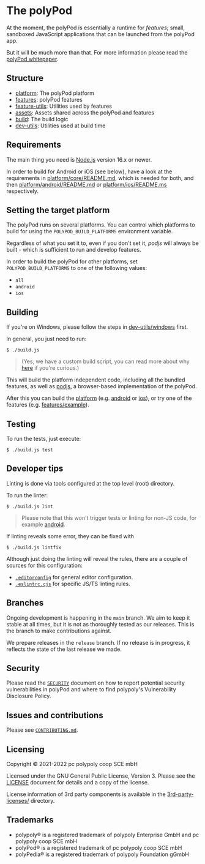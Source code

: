 # The polyPod

At the moment, the polyPod is essentially a runtime for _features_; small,
sandboxed JavaScript applications that can be launched from the polyPod app.

But it will be much more than that. For more information please read the
[polyPod whitepaper][1].

## Structure

- [platform](platform): The polyPod platform
- [features](features): polyPod features
- [feature-utils](feature-utils): Utilities used by features
- [assets](assets): Assets shared across the polyPod and features
- [build](build): The build logic
- [dev-utils](dev-utils): Utilities used at build time

## Requirements

The main thing you need is [Node.js](https://nodejs.org/) version 16.x or newer.

In order to build for Android or iOS (see below), have a look at the
requirements in [platform/core/README.md](platform/core/README.md), which is
needed for both, and then
[platform/android/README.md](platform/android/README.md) or
[platform/ios/README.ms](platform/ios/README.md) respectively.

## Setting the target platform

The polyPod runs on several platforms. You can control which platforms to build
for using the `POLYPOD_BUILD_PLATFORMS` environment variable.

Regardless of what you set it to, even if you don't set it, _podjs_ will always
be built - which is sufficient to run and develop features.

In order to build the polyPod for other platforms, set `POLYPOD_BUILD_PLATFORMS`
to one of the following values:

- `all`
- `android`
- `ios`

## Building

If you're on Windows, please follow the steps in
[dev-utils/windows](dev-utils/windows) first.

In general, you just need to run:

    $ ./build.js

> (Yes, we have a custom build script, you can read more about why [here](build)
> if you're curious.)

This will build the platform independent code, including all the bundled
features, as well as [podjs](platform/podjs), a browser-based implementation of
the polyPod.

After this you can build the [platform](platform)
(e.g. [android](platform/android) or [ios](platform/ios)), or try one of the
features (e.g. [features/example](features/example)).

## Testing

To run the tests, just execute:

    $ ./build.js test

## Developer tips

Linting is done via tools configured at the top level (root) directory.

To run the linter:

    $ ./build.js lint

> Please note that this won't trigger tests or linting for non-JS code, for
example [android](android).

If linting reveals some error, they can be fixed with

    $ ./build.js lintfix

Although just doing the linting will reveal the rules, there are a couple of
sources for this configuration:

* [`.editorconfig`](.editorconfig) for general editor configuration.
* [`.eslintrc.cjs`](.eslintrc.cjs) for specific JS/TS linting rules.

## Branches

Ongoing development is happening in the `main` branch. We aim to keep it stable
at all times, but it is not as thoroughly tested as our releases. This is the
branch to make contributions against.

We prepare releases in the `release` branch. If no release is in progress, it
reflects the state of the last release we made.

## Security

Please read the [`SECURITY`](SECURITY.md) document on how to report potential
security vulnerabilities in polyPod and where to find polypoly's Vulnerability
Disclosure Policy.

## Issues and contributions

Please see [`CONTRIBUTING.md`](CONTRIBUTING.md).

## Licensing

Copyright © 2021-2022 pc polypoly coop SCE mbH

Licensed under the GNU General Public License, Version 3.  Please see the
[LICENSE](LICENSE) document for details and a copy of the license.

License information of 3rd party components is available in the
[3rd-party-licenses/](3rd-party-licenses) directory.

## Trademarks

- polypoly® is a registered trademark of polypoly Enterprise GmbH and pc polypoly coop SCE mbH
- polyPod® is a registered trademark of pc polypoly coop SCE mbH
- polyPedia® is a registered trademark of polypoly Foundation gGmbH

[1]: https://polypoly.net/en/blog/whitepaper-in-pod-we-trust-our-technological-centrepiece/

